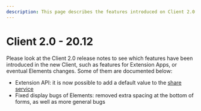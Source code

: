 ```yaml
---
description: This page describes the features introduced on Client 2.0 (20.12) version
---
```


# Client 2.0 - 20.12

Please look at the Client 2.0 release notes to see which features have been introduced in the new Client, such as features for Extension Apps, or eventual Elements changes. Some of them are documented below:

* Extension API: it is now possible to add a default value to the [share service](../../../building-extension-applications-on-symphony/overview-of-extension-api/extension-api-services/share-service.md)
* Fixed display bugs of Elements: removed extra spacing at the bottom of forms, as well as more general bugs
